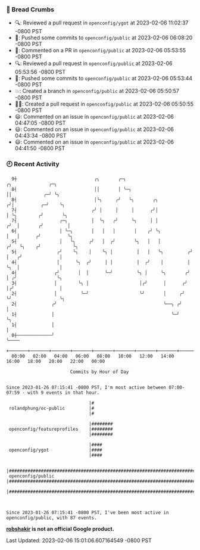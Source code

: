 ### 🍞 Bread Crumbs

 * 🔍: Reviewed a pull request in  `openconfig/ygot` at 2023-02-06 11:02:37 -0800 PST
 * 🚢: Pushed some commits to `openconfig/public` at 2023-02-06 06:08:20 -0800 PST
 * 💬: Commented on a PR in  `openconfig/public` at 2023-02-06 05:53:55 -0800 PST
 * 🔍: Reviewed a pull request in  `openconfig/public` at 2023-02-06 05:53:56 -0800 PST
 * 🚢: Pushed some commits to `openconfig/public` at 2023-02-06 05:53:44 -0800 PST
 * 💥: Created a branch in `openconfig/public` at 2023-02-06 05:50:57 -0800 PST
 * ✍🏼: Created a pull request in `openconfig/public` at 2023-02-06 05:50:55 -0800 PST
 * 😃: Commented on an issue in `openconfig/public` at 2023-02-06 04:47:05 -0800 PST
 * 😃: Commented on an issue in `openconfig/public` at 2023-02-06 04:43:34 -0800 PST
 * 😃: Commented on an issue in `openconfig/public` at 2023-02-06 04:41:50 -0800 PST

### 🕘 Recent Activity
```
  9┼                             ╭╮       ╭─╮                           ╭╮              ╭─╮
  8┤                             ││       │ ╰─╮                         ││            ╭─╯ ╰╮
  8┤                             │╰╮     ╭╯   ╰╮       ╭╮              ╭╯│          ╭─╯    ╰╮
  7┤                            ╭╯ │     │     │      ╭╯│              │ ╰╮        ╭╯       ╰╮
  7┤                ╭─╮         │  ╰╮   ╭╯     ╰╮     │ │             ╭╯  │       ╭╯         │
  6┤                │ ╰─╮       │   │   │       │    ╭╯ ╰╮            │   │      ╭╯          ╰╮
  5┤                │   ╰╮     ╭╯   │  ╭╯       ╰╮   │   │           ╭╯   ╰╮    ╭╯            ╰╮
  5┤               ╭╯    ╰╮    │    ╰╮ │         │   │   ╰╮         ╭╯     │   ╭╯              │
  4┤               │      ╰╮  ╭╯     │ │         │  ╭╯    │         │      ╰╮  │               │
  4┤              ╭╯       │  │      ╰─╯         ╰╮ │     ╰╮       ╭╯       │ ╭╯               ╰╮
  3┤              │        ╰╮ │                   │╭╯      │      ╭╯        │╭╯                 │
  2┤              │         ╰─╯                   ╰╯       │     ╭╯         ╰╯                  ╰╮
  2┤             ╭╯                                        ╰──╮ ╭╯                               │
  1┤             │                                            ╰─╯                                ╰╮
  1┤             │                                                                                │
  0┼─────────────╯                                                                                ╰────
    +───────+───────+───────+───────+───────+───────+───────+───────+───────+───────+───────+───────+────
  00:00   02:00   04:00   06:00   08:00   10:00   12:00   14:00   16:00   18:00   20:00   22:00   00:00   

						Commits by Hour of Day


Since 2023-01-26 07:15:41 -0800 PST, I'm most active between 07:00-07:59 - with 9 events in that hour.

```



```
                               |#
 rolandphung/oc-public         |#
                               |#

                               |########
 openconfig/featureprofiles    |########
                               |########

                               |####
 openconfig/ygot               |####
                               |####

                               |#######################################################################################
 openconfig/public             |#######################################################################################
                               |#######################################################################################



Since 2023-01-26 07:15:41 -0800 PST, I've been most active in openconfig/public, with 87 events.

```
**[robshakir](mailto:robjs@google.com) is not an official Google product.**  


Last Updated: 2023-02-06 15:01:06.607164549 -0800 PST
